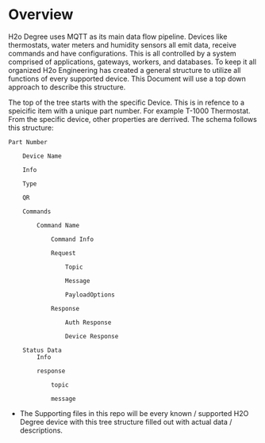 # Overview
H2o Degree uses MQTT as its main data flow pipeline. Devices like thermostats, water meters and humidity sensors all emit data, receive commands and have configurations. This is all controlled by a system comprised of applications, gateways, workers, and databases. To keep it all organized H2o Engineering has created a general structure to utilize all functions of every supported device. This Document will use a top down approach to describe this structure.

The top of the tree starts with the specific Device. This is in refence to a speicific item with a unique part number. For example T-1000 Thermostat. From the specific device, other properties are derrived. The schema follows this structure: 

```
Part Number
	
	Device Name

	Info

	Type

	QR 

	Commands

		Command Name

			Command Info 

			Request 

				Topic 

				Message

				PayloadOptions

			Response

				Auth Response

				Device Response

	Status Data
		Info 

		response
	
			topic 
	
			message
```



 - The Supporting files in this repo will be every known /  supported H2O Degree device with this tree structure filled out with actual data / descriptions. 




